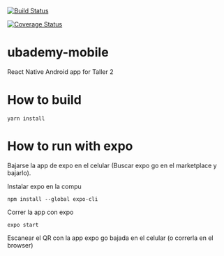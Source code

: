 [![Build Status](https://app.travis-ci.com/la-venganza/ubademy-mobile.svg?branch=development)](https://app.travis-ci.com/la-venganza/ubademy-mobile)

[![Coverage Status](https://coveralls.io/repos/github/la-venganza/ubademy-mobile/badge.svg?branch=development)](https://coveralls.io/github/la-venganza/ubademy-mobile?branch=development)

# ubademy-mobile
React Native Android app for Taller 2

# How to build
```
yarn install 
```

# How to run with expo
Bajarse la app de expo en el celular (Buscar expo go en el marketplace y bajarlo).

Instalar expo en la compu
```
npm install --global expo-cli
```

Correr la app con expo
```
expo start
```

Escanear el QR con la app expo go bajada en el celular (o correrla en el browser)


